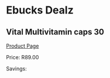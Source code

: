 
# Ebucks Dealz
## Vital Multivitamin caps 30
[Product Page](https://www.ebucks.com/web/shop/productSelected.do?prodId=1133315540&catId=1133291653)

Price: R89.00

Savings: 


	